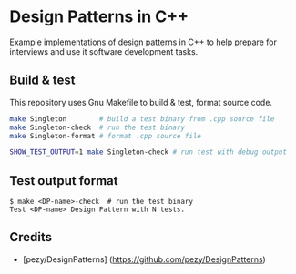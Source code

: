 Design Patterns in C++
======================

Example implementations of design patterns in C++ to help prepare for
interviews and use it software development tasks.

Build & test
------------

This repository uses Gnu Makefile to build & test, format source code.

```bash
make Singleton        # build a test binary from .cpp source file
make Singleton-check  # run the test binary
make Singleton-format # format .cpp source file

SHOW_TEST_OUTPUT=1 make Singleton-check # run test with debug output
```

Test output format
------------------

```text
$ make <DP-name>-check  # run the test binary
Test <DP-name> Design Pattern with N tests.
```

Credits
-------

* [pezy/DesignPatterns] (https://github.com/pezy/DesignPatterns)
